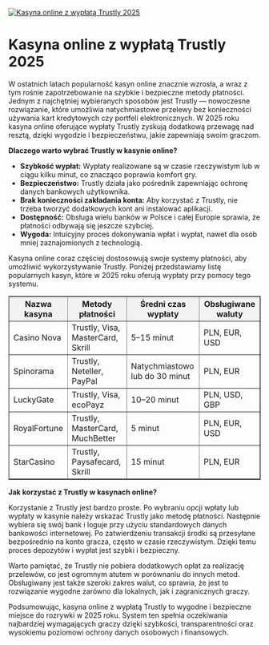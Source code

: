[![Kasyna online z wypłatą Trustly 2025](https://123-caf.pages.dev/gitsignup.png)](https://vrmoo.ru/Bt82HjjY)

<h1>Kasyna online z wypłatą Trustly 2025</h1> <p>W ostatnich latach popularność kasyn online znacznie wzrosła, a wraz z tym rośnie zapotrzebowanie na szybkie i bezpieczne metody płatności. Jednym z najchętniej wybieranych sposobów jest Trustly — nowoczesne rozwiązanie, które umożliwia natychmiastowe przelewy bez konieczności używania kart kredytowych czy portfeli elektronicznych. W 2025 roku kasyna online oferujące wypłaty Trustly zyskują dodatkową przewagę nad resztą, dzięki wygodzie i bezpieczeństwu, jakie zapewniają swoim graczom.</p>  <p><strong>Dlaczego warto wybrać Trustly w kasynie online?</strong></p> <ul>   <li><strong>Szybkość wypłat:</strong> Wypłaty realizowane są w czasie rzeczywistym lub w ciągu kilku minut, co znacząco poprawia komfort gry.</li>   <li><strong>Bezpieczeństwo:</strong> Trustly działa jako pośrednik zapewniając ochronę danych bankowych użytkownika.</li>   <li><strong>Brak konieczności zakładania konta:</strong> Aby korzystać z Trustly, nie trzeba tworzyć dodatkowych kont ani instalować aplikacji.</li>   <li><strong>Dostępność:</strong> Obsługa wielu banków w Polsce i całej Europie sprawia, że płatności odbywają się jeszcze szybciej.</li>   <li><strong>Wygoda:</strong> Intuicyjny proces dokonywania wpłat i wypłat, nawet dla osób mniej zaznajomionych z technologią.</li> </ul>  <p>Kasyna online coraz częściej dostosowują swoje systemy płatności, aby umożliwić wykorzystywanie Trustly. Poniżej przedstawiamy listę popularnych kasyn, które w 2025 roku oferują wypłaty przy pomocy tego systemu.</p>  <table border="1" cellpadding="8" cellspacing="0" style="border-collapse: collapse; width: 100%; max-width: 700px;">   <thead>     <tr style="background-color: #f2f2f2;">       <th>Nazwa kasyna</th>       <th>Metody płatności</th>       <th>Średni czas wypłaty</th>       <th>Obsługiwane waluty</th>     </tr>   </thead>   <tbody>     <tr>       <td>Casino Nova</td>       <td>Trustly, Visa, MasterCard, Skrill</td>       <td>5–15 minut</td>       <td>PLN, EUR, USD</td>     </tr>     <tr>       <td>Spinorama</td>       <td>Trustly, Neteller, PayPal</td>       <td>Natychmiastowo lub do 30 minut</td>       <td>PLN, EUR</td>     </tr>     <tr>       <td>LuckyGate</td>       <td>Trustly, Visa, ecoPayz</td>       <td>10–20 minut</td>       <td>PLN, USD, GBP</td>     </tr>     <tr>       <td>RoyalFortune</td>       <td>Trustly, MasterCard, MuchBetter</td>       <td>5 minut</td>       <td>PLN, EUR, USD</td>     </tr>     <tr>       <td>StarCasino</td>       <td>Trustly, Paysafecard, Skrill</td>       <td>15 minut</td>       <td>PLN, EUR</td>     </tr>   </tbody> </table>  <p><strong>Jak korzystać z Trustly w kasynach online?</strong></p> <p>Korzystanie z Trustly jest bardzo proste. Po wybraniu opcji wpłaty lub wypłaty w kasynie należy wskazać Trustly jako metodę płatności. Następnie wybiera się swój bank i loguje przy użyciu standardowych danych bankowości internetowej. Po zatwierdzeniu transakcji środki są przesyłane bezpośrednio na konto gracza, często w czasie rzeczywistym. Dzięki temu proces depozytów i wypłat jest szybki i bezpieczny.</p>  <p>Warto pamiętać, że Trustly nie pobiera dodatkowych opłat za realizację przelewów, co jest ogromnym atutem w porównaniu do innych metod. Obsługiwany jest także szeroki zakres walut, co sprawia, że jest to rozwiązanie wygodne zarówno dla lokalnych, jak i zagranicznych graczy.</p>  <p>Podsumowując, kasyna online z wypłatą Trustly to wygodne i bezpieczne miejsce do rozrywki w 2025 roku. System ten spełnia oczekiwania najbardziej wymagających graczy dzięki szybkości, transparentności oraz wysokiemu poziomowi ochrony danych osobowych i finansowych.</p>